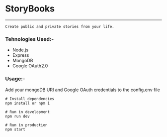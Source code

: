 # StoryBooks

---

```
Create public and private stories from your life.

```
### Tehnologies Used:-
* Node.js
* Express
* MongoDB
* Google OAuth2.0

### Usage:-
Add your mongoDB URI and Google OAuth credentials to the config.env file

```
# Install dependencies
npm install or npm i

# Run in development
npm run dev

# Run in production
npm start

```